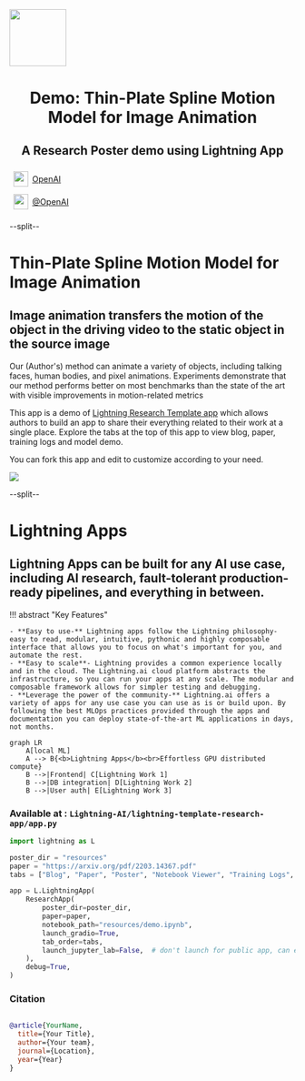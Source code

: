 <div style="height: 90pt;"></div>
<div style="flex: 0 0 16%; margin-top: -10pt;">
<img src="https://cdn.iconscout.com/icon/free/png-256/openai-1524384-1290687.png" width="100px">
</div>
<div style="flex: 0 0 65%; text-align: center;">
<h1 style="margin-bottom: 10pt;">Demo: Thin-Plate Spline Motion Model for Image Animation</h1>
<h2>A Research Poster demo using Lightning App</h2>
</div>
<div style="flex: 1">
    <div style="display: flex; align-items: center;">
        <img style="height: 20pt; width: 20pt; margin: 5pt;" src="icons/fontawesome/brands/github.svg">
        <div style="font-size: 0.9rem; margin-right: 5pt;"><a href="https://github.com/openai/">OpenAI</a></div>
    </div>
    <div style="display: flex; align-items: center;">
        <img style="height: 20pt; width: 20pt; margin: 5pt;" src="icons/fontawesome/brands/twitter.svg">
        <div style="font-size: 0.9rem;"><a href="https://twitter.com/OpenAI">@OpenAI</a></div>
    </div>
</div>

--split--

# Thin-Plate Spline Motion Model for Image Animation

## Image animation transfers the motion of the object in the driving video to the static object in the source image

Our (Author's) method can animate a variety of objects, including
talking faces, human bodies, and pixel animations. Experiments demonstrate that our method performs better on most
benchmarks than the state of the art with visible improvements in motion-related metrics

This app is a demo
of [Lightning Research Template app](https://github.com/Lightning-AI/lightning-template-research-app) which allows
authors to build an app to share their everything
related to their work at a single place.
Explore the tabs at the top of this app to view blog, paper, training logs and model demo.

You can fork this app and edit to customize according to your need.


<img src="https://github.com/yoyo-nb/Thin-Plate-Spline-Motion-Model/raw/main/assets/vox.gif">


--split--

# Lightning Apps

## Lightning Apps can be built for any AI use case, including AI research, fault-tolerant production-ready pipelines, and everything in between.

!!! abstract "Key Features"

    - **Easy to use-** Lightning apps follow the Lightning philosophy- easy to read, modular, intuitive, pythonic and highly composable interface that allows you to focus on what's important for you, and automate the rest.
    - **Easy to scale**- Lightning provides a common experience locally and in the cloud. The Lightning.ai cloud platform abstracts the infrastructure, so you can run your apps at any scale. The modular and composable framework allows for simpler testing and debugging.
    - **Leverage the power of the community-** Lightning.ai offers a variety of apps for any use case you can use as is or build upon. By following the best MLOps practices provided through the apps and documentation you can deploy state-of-the-art ML applications in days, not months.

```mermaid
graph LR
    A[local ML]
    A --> B{<b>Lightning Apps</b><br>Effortless GPU distributed compute}
    B -->|Frontend| C[Lightning Work 1]
    B -->|DB integration| D[Lightning Work 2]
    B -->|User auth| E[Lightning Work 3]
```

### Available at : `Lightning-AI/lightning-template-research-app/app.py`

```python
import lightning as L

poster_dir = "resources"
paper = "https://arxiv.org/pdf/2203.14367.pdf"
tabs = ["Blog", "Paper", "Poster", "Notebook Viewer", "Training Logs", "Model Demo"]

app = L.LightningApp(
    ResearchApp(
        poster_dir=poster_dir,
        paper=paper,
        notebook_path="resources/demo.ipynb",
        launch_gradio=True,
        tab_order=tabs,
        launch_jupyter_lab=False,  # don't launch for public app, can expose to security vulnerability
    ),
    debug=True,
)

```

### Citation

```bibtex

@article{YourName,
  title={Your Title},
  author={Your team},
  journal={Location},
  year={Year}
}

```
